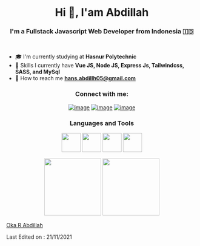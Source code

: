 <h1 align="center">Hi 👏, I'am Abdillah</h1>
<h3 align="center">
	I'm a Fullstack Javascript Web Developer from Indonesia 🇮🇩
</h3>

<br>

- 🎓 I'm currently studying at **Hasnur Polytechnic**
- 📔 Skills I currently have **Vue JS, Node JS, Express Js, Tailwindcss, SASS, and MySql**
- 📧 How to reach me **hans.abdillh05@gmail.com**

<h3 align="center">Connect with me:</h3>
<div align="center">

[![image](https://img.shields.io/badge/Facebook-0077B5?style=for-the-badge&logo=facebook&logoColor=white)](https://www.facebook.com/abdillahcfc)
[![image](https://img.shields.io/badge/Instagram-E4405F?style=for-the-badge&logo=instagram&logoColor=white)](https://www.instagram.com/or_abdillh/)
[![image](https://img.shields.io/badge/Gmail-D14836?style=for-the-badge&logo=gmail&logoColor=white)](mailto:hans.abdillh05@gmail.com)
 
</div>

<h3 align="center">Languages and Tools</h3>

<p align="center">
	<img width="50" src="https://upload.wikimedia.org/wikipedia/commons/f/f3/Termux_2.png" />
	<img width="50" src="https://dl.dropbox.com/s/jk2a8xelgdgxkxo/images%20%2814%29.jpeg?dl=2" />
        <img width="50" src="https://git-scm.com/images/logos/downloads/Git-Icon-1788C.png" />
	<img width="50" src="https://dl.dropbox.com/s/hhjhbwbmnmum969/64EDXvwIIxCLeQ2yl7jUApMA-M6VmrHS-TUc1vvql0nS7NYlA8PQUNP1ltEfJpXXqPH9.png?dl=2" />
</p>

<p align= "center">
  <img height= "150" src="https://github-readme-stats.vercel.app/api?username=or-abdillh&theme=react&show_icons=true&include_all_commits=true" />

  <img height= "150" src="https://github-readme-stats.vercel.app/api/top-langs/?username=or-abdillh&theme=react&layout=compact" />
</p>

[Oka R Abdillah](http://github.com/or-abdillh)

Last Edited on : 21/11/2021
